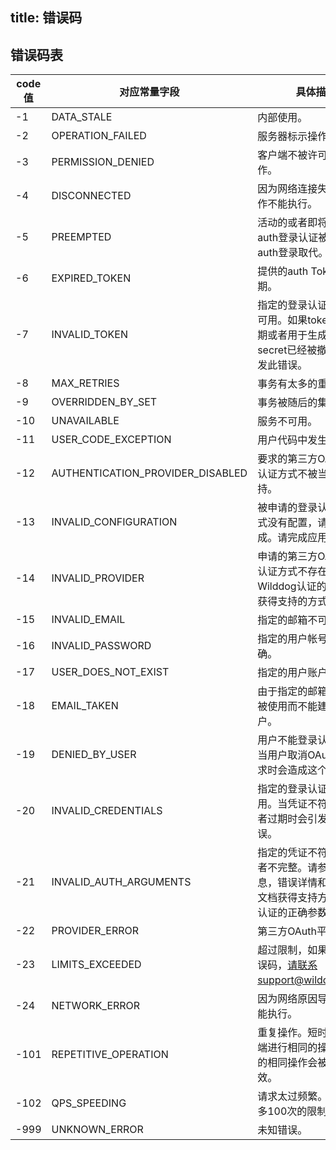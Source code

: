 title:  错误码
---


## 错误码表

code值		|	对应常量字段	|	具体描述
----     |      -----	|	----
-1	  |		DATA_STALE							|	内部使用。
-2	  |		OPERATION_FAILED					|	服务器标示操作失败。
-3	  |		PERMISSION_DENIED					|	客户端不被许可执行此操作。
-4	  |		DISCONNECTED						|	因为网络连接失败导致操作不能执行。
-5	  |		PREEMPTED							|	活动的或者即将发生的auth登录认证被另一个auth登录取代。
-6	  |		EXPIRED_TOKEN						|	提供的auth Token已经过期。
-7	  |		INVALID_TOKEN						|	指定的登录认证Token不可用。如果token变形，过期或者用于生成token的secret已经被撤销，会引发此错误。
-8	  |		MAX_RETRIES							|	事务有太多的重试。
-9	  |		OVERRIDDEN_BY_SET					|	事务被随后的集合覆盖。
-10	  |		UNAVAILABLE							|	服务不可用。
-11	  |		USER_CODE_EXCEPTION					|	用户代码中发生的异常。
-12	  |		AUTHENTICATION_PROVIDER_DISABLED	|	要求的第三方OAuth平台认证方式不被当前app支持。
-13	  |		INVALID_CONFIGURATION				|	被申请的登录认证提供方式没有配置，请求无法完成。请完成应用配置。
-14	  |		INVALID_PROVIDER					|	申请的第三方OAuth平台认证方式不存在。请参阅Wilddog认证的相关文档获得支持的方式列表。
-15	  |		INVALID_EMAIL						|	指定的邮箱不可用。
-16	  |		INVALID_PASSWORD					|	指定的用户帐号密码不正确。
-17	  |		USER_DOES_NOT_EXIST					|	指定的用户账户不存在。
-18	  |		EMAIL_TAKEN							|	由于指定的邮箱地址已经被使用而不能建立新用户。
-19	  |		DENIED_BY_USER						|	用户不能登录认证应用。当用户取消OAuth认证请求时会造成这个错误。
-20	  |		INVALID_CREDENTIALS					|	指定的登录认证凭证不可用。当凭证不符合标准或者过期时会引发这个错误。
-21	  |		INVALID_AUTH_ARGUMENTS				|	指定的凭证不符合标准或者不完整。请参考错误信息，错误详情和Wilddog文档获得支持方auth登录认证的正确参数。
-22	  |		PROVIDER_ERROR						|	第三方OAuth平台错误。
-23	  |		LIMITS_EXCEEDED						|	超过限制，如果遇到此错误码，请联系support@wilddog.com。
-24	  |		NETWORK_ERROR						|	因为网络原因导致操作不能执行。
-101  |		REPETITIVE_OPERATION				|	重复操作。短时间内向云端进行相同的操作，后面的相同操作会被视为无效。
-102  |		QPS_SPEEDING						|	请求太过频繁。有5秒内最多100次的限制。
-999  |		UNKNOWN_ERROR						|	未知错误。